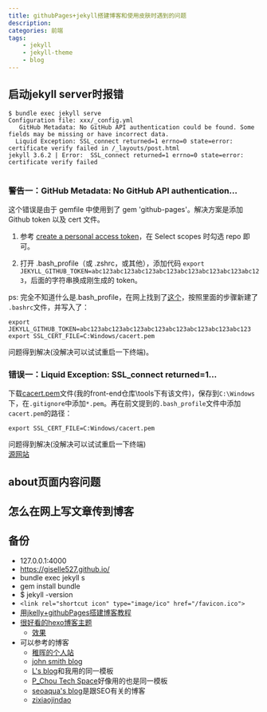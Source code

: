 ```yaml
---
title: githubPages+jekyll搭建博客和使用皮肤时遇到的问题
description: 
categories: 前端
tags:
    - jekyll
    - jekyll-theme
    - blog
---
```



## 启动jekyll server时报错

```
$ bundle exec jekyll serve
Configuration file: xxx/_config.yml
   GitHub Metadata: No GitHub API authentication could be found. Some fields may be missing or have incorrect data.
  Liquid Exception: SSL_connect returned=1 errno=0 state=error: certificate verify failed in /_layouts/post.html
jekyll 3.6.2 | Error:  SSL_connect returned=1 errno=0 state=error: certificate verify failed


```

### 警告一：GitHub Metadata: No GitHub API authentication...

这个错误是由于 gemfile 中使用到了 gem 'github-pages'。解决方案是添加 Github token 以及 cert 文件。

1. 参考 [create a personal access token](https://help.github.com/articles/creating-a-personal-access-token-for-the-command-line/)，在 Select scopes 时勾选 repo 即可。

2. 打开 .bash_profile（或 .zshrc，或其他），添加代码 `export JEKYLL_GITHUB_TOKEN=abc123abc123abc123abc123abc123abc123abc123abc123`，后面的字符串换成刚生成的 token。

ps: 完全不知道什么是.bash_profile，在网上找到了[这个](https://superuser.com/questions/602872/how-do-i-modify-my-git-bash-profile-in-windows)，按照里面的步骤新建了 `.bashrc`文件，并写入了：

```
export JEKYLL_GITHUB_TOKEN=abc123abc123abc123abc123abc123abc123abc123abc123 
export SSL_CERT_FILE=C:Windows/cacert.pem

```

问题得到解决(没解决可以试试重启一下终端)。

### 错误一：Liquid Exception: SSL_connect returned=1...

下载[cacert.pem](http://curl.haxx.se/ca/cacert.pem)文件(我的front-end仓库\tools下有该文件)，保存到`C:\Windows`下，在`.gitignore`中添加`*.pem`。再在前文提到的`.bash_profile`文件中添加`cacert.pem`的路径：

```
export SSL_CERT_FILE=C:Windows/cacert.pem

```

问题得到解决(没解决可以试试重启一下终端)   
[源网站](http://ibloodline.com/articles/2018/01/05/update-blog.html)

## about页面内容问题

## 怎么在网上写文章传到博客

## 备份

* 127.0.0.1:4000
* https://giselle527.github.io/
* bundle exec jekyll s
* gem install bundle
* $ jekyll -version
* `<link rel="shortcut icon" type="image/ico" href="/favicon.ico">`
* [用jkelly+githubPages搭建博客教程](http://blog.csdn.net/mouday/article/details/79300135)
* [很好看的hexo博客主题](https://github.com/giselle527/hexo-theme-hollow)
    - [效果](http://www.chen9.info/fragment/)
* 可以参考的博客
    - [稚晖的个人站](http://pengzhihui.xyz/about/)
    - [john smith blog](https://codeasashu.github.io/hcz-jekyll-blog/)
    - [L's blog](http://fanzhenyu.me/)和我用的同一模板
    - [P_Chou Tech Space](http://www.pchou.info/index.html)好像用的也是同一模板
    - [seoaqua's blog](http://seoaqua.com/)是跟SEO有关的博客
    - [zixiaojindao](http://zixiaojindao.github.io/blogging/2012/09/30/jekyll-category-tag-recent-comment/)





